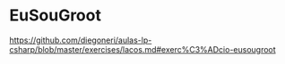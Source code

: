 # EuSouGroot
https://github.com/diegoneri/aulas-lp-csharp/blob/master/exercises/lacos.md#exerc%C3%ADcio-eusougroot
